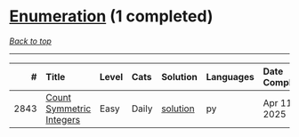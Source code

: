 # [Enumeration](<https://leetcode.com/tag/Enumeration/>) (1 completed)

*[Back to top](<../../README.md>)*

------

|    # | Title                                                                                  | Level   | Cats   | Solution                                              | Languages   | Date Complete   |
|-----:|:---------------------------------------------------------------------------------------|:--------|:-------|:------------------------------------------------------|:------------|:----------------|
| 2843 | [  Count Symmetric Integers](<https://leetcode.com/problems/count-symmetric-integers>) | Easy    | Daily  | [solution](<../_2843.   Count Symmetric Integers.md>) | py          | Apr 11, 2025    |